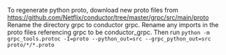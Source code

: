 To regenerate python proto, download new proto files from https://github.com/Netflix/conductor/tree/master/grpc/src/main/proto
Rename the directory grpc to conductor grpc. Rename any imports in the proto files referencing grpc to be conductor_grpc.
Then run `python -m grpc_tools.protoc -I=proto --python_out=src --grpc_python_out=src proto/*/*.proto`
